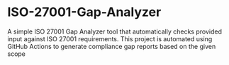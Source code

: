 # ISO-27001-Gap-Analyzer
A simple ISO 27001 Gap Analyzer tool that automatically checks provided input against ISO 27001 requirements. This project is automated using GitHub Actions to generate compliance gap reports based on the given scope
